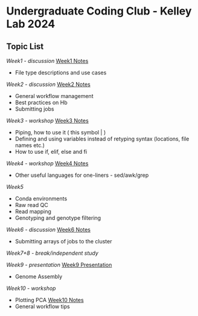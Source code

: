 Undergraduate Coding Club - Kelley Lab 2024
================

## Topic List

*Week1 - discussion* [Week1 Notes](https://github.com/RishiDeKayne/Undergraduate_coding_club/blob/main/Week1.md)  
- File type descriptions and use cases

*Week2 - discussion* [Week2 Notes](https://github.com/RishiDeKayne/Undergraduate_coding_club/blob/main/Week2.md)
- General workflow management
- Best practices on Hb
- Submitting jobs

*Week3 - workshop* [Week3 Notes](https://github.com/RishiDeKayne/Undergraduate_coding_club/blob/main/Week3.md)  
- Piping, how to use it ( this symbol | )
- Defining and using variables instead of retyping syntax (locations, file names etc.)
- How to use if, elif, else and fi
  
*Week4 - workshop* [Week4 Notes](https://github.com/RishiDeKayne/Undergraduate_coding_club/blob/main/Week4.md)
- Other useful languages for one-liners - sed/awk/grep

*Week5*
- Conda environments
- Raw read QC
- Read mapping
- Genotyping and genotype filtering

*Week6 - discussion* [Week6 Notes](https://github.com/RishiDeKayne/Undergraduate_coding_club/blob/main/Week6.md)
- Submitting arrays of jobs to the cluster

*Week7+8 - break/independent study*

*Week9 - presentation* [Week9 Presentation](https://github.com/RishiDeKayne/Undergraduate_coding_club/blob/main/Week9/)
- Genome Assembly

*Week10 - workshop*
- Plotting PCA [Week10 Notes](https://github.com/RishiDeKayne/Undergraduate_coding_club/blob/main/Week10/)
- General workflow tips
